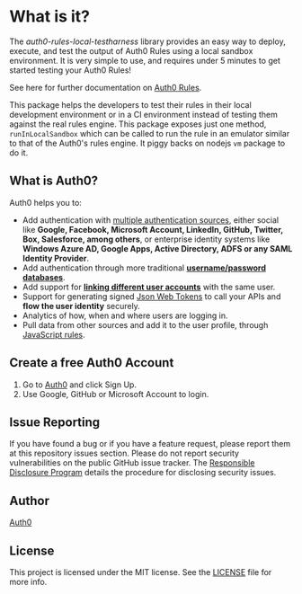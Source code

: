 # What is it?

The *auth0-rules-local-testharness* library provides an easy way to deploy, execute, and test the output of Auth0 Rules using a local sandbox environment. It is very simple to use, and requires under 5 minutes to get started testing your Auth0 Rules! 

See here for further documentation on [Auth0 Rules](https://auth0.com/docs/rules).

This package helps the developers to test their rules in their local development environment or in a CI environment instead of testing them against the real rules engine. This package exposes just one method, `runInLocalSandbox` which can be called to run the rule in an emulator similar to that of the Auth0's rules engine. It piggy backs on nodejs `vm` package to do it.


## What is Auth0?

Auth0 helps you to:

* Add authentication with [multiple authentication sources](https://docs.auth0.com/identityproviders), either social like **Google, Facebook, Microsoft Account, LinkedIn, GitHub, Twitter, Box, Salesforce, among others**, or enterprise identity systems like **Windows Azure AD, Google Apps, Active Directory, ADFS or any SAML Identity Provider**.
* Add authentication through more traditional **[username/password databases](https://docs.auth0.com/mysql-connection-tutorial)**.
* Add support for **[linking different user accounts](https://docs.auth0.com/link-accounts)** with the same user.
* Support for generating signed [Json Web Tokens](https://docs.auth0.com/jwt) to call your APIs and **flow the user identity** securely.
* Analytics of how, when and where users are logging in.
* Pull data from other sources and add it to the user profile, through [JavaScript rules](https://docs.auth0.com/rules).

## Create a free Auth0 Account

1. Go to [Auth0](https://auth0.com/signup) and click Sign Up.
2. Use Google, GitHub or Microsoft Account to login.

## Issue Reporting

If you have found a bug or if you have a feature request, please report them at this repository issues section. Please do not report security vulnerabilities on the public GitHub issue tracker. The [Responsible Disclosure Program](https://auth0.com/whitehat) details the procedure for disclosing security issues.

## Author

[Auth0](auth0.com)

## License

This project is licensed under the MIT license. See the [LICENSE](LICENSE) file for more info.
